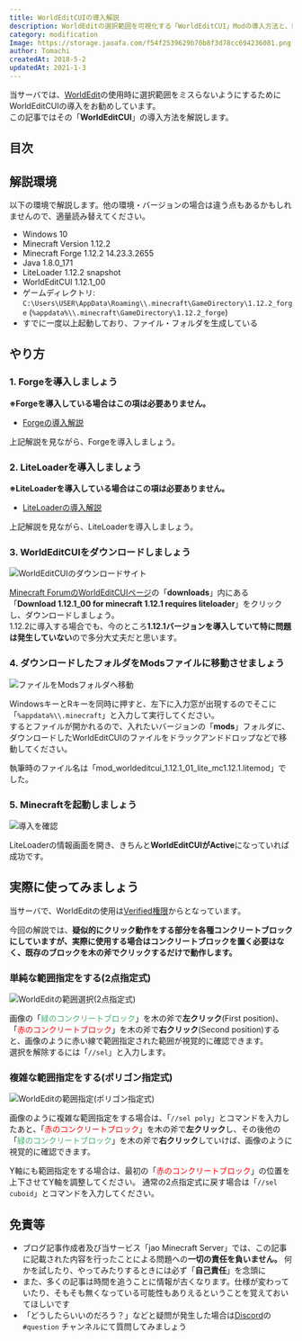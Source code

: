 ```yaml
---
title: WorldEditCUIの導入解説
description: WorldEditの選択範囲を可視化する「WorldEditCUI」Modの導入方法と、簡単な使用方法を解説しています。
category: modification
Image: https://storage.jaoafa.com/f54f2539629b70b8f3d78cc694236081.png
author: Tomachi
createdAt: 2018-5-2
updatedAt: 2021-1-3
---
```


当サーバでは、[WorldEdit](/blog/worldedit_commentary)の使用時に選択範囲をミスらないようにするためにWorldEditCUIの導入をお勧めしています。  
この記事ではその「**WorldEditCUI**」の導入方法を解説します。

## 目次

<!--contents-->

## 解説環境

以下の環境で解説します。他の環境・バージョンの場合は違う点もあるかもしれませんので、適量読み替えてください。

- Windows 10
- Minecraft Version 1.12.2
- Minecraft Forge 1.12.2 14.23.3.2655
- Java 1.8.0_171
- LiteLoader 1.12.2 snapshot
- WorldEditCUI 1.12.1_00
- ゲームディレクトリ: `C:\Users\USER\AppData\Roaming\\.minecraft\GameDirectory\1.12.2_forge` (`%appdata%\\.minecraft\GameDirectory\1.12.2_forge`)
- すでに一度以上起動しており、ファイル・フォルダを生成している

## やり方

### 1. Forgeを導入しましょう

**※Forgeを導入している場合はこの項は必要ありません。**

- [Forgeの導入解説](/blog/forge_commentary)

上記解説を見ながら、Forgeを導入しましょう。

### 2. LiteLoaderを導入しましょう

**※LiteLoaderを導入している場合はこの項は必要ありません。**

- [LiteLoaderの導入解説](/blog/liteloader_commentary)

上記解説を見ながら、LiteLoaderを導入しましょう。

### 3. WorldEditCUIをダウンロードしましょう

![WorldEditCUIのダウンロードサイト](https://storage.jaoafa.com/ca4250b7acd56625804c7a86c9d7bed7.png)

[Minecraft ForumのWorldEditCUIページ](https://www.minecraftforum.net/forums/mapping-and-modding-java-edition/minecraft-mods/1292886-worldeditcui)の「**downloads**」内にある「**Download 1.12.1_00 for minecraft 1.12.1 requires liteloader**」をクリックし、ダウンロードしましょう。  
1.12.2に導入する場合でも、今のところ**1.12.1バージョンを導入していて特に問題は発生していない**ので多分大丈夫だと思います。

### 4. ダウンロードしたフォルダをModsファイルに移動させましょう

![ファイルをModsフォルダへ移動](https://storage.jaoafa.com/d74eb9618437b84326bf84c441ddf370.png)

WindowsキーとRキーを同時に押すと、左下に入力窓が出現するのでそこに「``%appdata%\\.minecraft``」と入力して実行してください。  
するとファイルが開かれるので、入れたいバージョンの「**mods**」フォルダに、ダウンロードしたWorldEditCUIのファイルをドラックアンドドロップなどで移動してください。

執筆時のファイル名は「mod_worldeditcui_1.12.1_01_lite_mc1.12.1.litemod」でした。

### 5. Minecraftを起動しましょう

![導入を確認](https://storage.jaoafa.com/524b93d0dd65d6f0a08901f3c28d8ca8.jpg)

LiteLoaderの情報画面を開き、きちんと**WorldEditCUIがActive**になっていれば成功です。

## 実際に使ってみましょう

当サーバで、WorldEditの使用は[Verified権限](/server/specifications/permission#Verified)からとなっています。

今回の解説では、**疑似的にクリック動作をする部分を各種コンクリートブロックにしていますが、実際に使用する場合はコンクリートブロックを置く必要はなく、既存のブロックを木の斧でクリックするだけで動作します。**

### 単純な範囲指定をする(2点指定式)

![WorldEditの範囲選択(2点指定式)](https://storage.jaoafa.com/5f16806d5de1fa1ff90bdd17557cac61.jpg)

画像の「<span style="color: mediumseagreen;">緑のコンクリートブロック</span>」を木の斧で**左クリック**(First position)、「<span style="color: red;">赤のコンクリートブロック</span>」を木の斧で**右クリック**(Second position)すると、画像のように赤い線で範囲指定された範囲が視覚的に確認できます。  
選択を解除するには「`//sel`」と入力します。

### 複雑な範囲指定をする(ポリゴン指定式)

![WorldEditの範囲指定(ポリゴン指定式)](https://storage.jaoafa.com/834faf45b98fdb6178ca9d357a557b99.jpg)

画像のように複雑な範囲指定をする場合は、「`//sel poly`」とコマンドを入力したあと、「<span style="color: red;">赤のコンクリートブロック</span>」を木の斧で**左クリック**し、その後他の「<span style="color: mediumseagreen;">緑のコンクリートブロック</span>」を木の斧で**右クリック**していけば、画像のように視覚的に確認できます。

Y軸にも範囲指定をする場合は、最初の「<span style="color: red;">赤のコンクリートブロック</span>」の位置を上下させてY軸を調整してください。
通常の2点指定式に戻す場合は「`//sel cuboid`」とコマンドを入力してください。

## 免責等

- ブログ記事作成者及び当サービス「jao Minecraft Server」では、この記事に記載された内容を行ったことによる問題への**一切の責任を負いません。** 何かを試したり、やってみたりするときには必ず「**自己責任**」を念頭に
- また、多くの記事は時間を追うことに情報が古くなります。仕様が変わっていたり、そもそも無くなっている可能性もありえるということを覚えておいてほしいです
- 「どうしたらいいのだろう？」などと疑問が発生した場合は[Discord](community/discord)の `#question` チャンネルにて質問してみましょう
